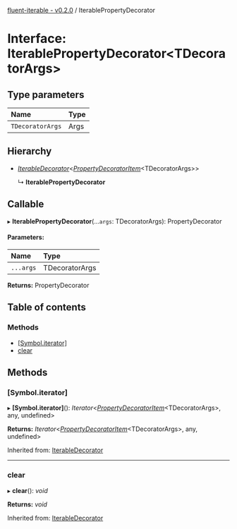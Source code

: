 [fluent-iterable - v0.2.0](../README.md) / IterablePropertyDecorator

# Interface: IterablePropertyDecorator<TDecoratorArgs\>

## Type parameters

Name | Type |
:------ | :------ |
`TDecoratorArgs` | Args |

## Hierarchy

* [*IterableDecorator*](iterabledecorator.md)<[*PropertyDecoratorItem*](propertydecoratoritem.md)<TDecoratorArgs\>\>

  ↳ **IterablePropertyDecorator**

## Callable

▸ **IterablePropertyDecorator**(...`args`: TDecoratorArgs): PropertyDecorator

#### Parameters:

Name | Type |
:------ | :------ |
`...args` | TDecoratorArgs |

**Returns:** PropertyDecorator

## Table of contents

### Methods

- [[Symbol.iterator]](iterablepropertydecorator.md#[symbol.iterator])
- [clear](iterablepropertydecorator.md#clear)

## Methods

### [Symbol.iterator]

▸ **[Symbol.iterator]**(): *Iterator*<[*PropertyDecoratorItem*](propertydecoratoritem.md)<TDecoratorArgs\>, any, undefined\>

**Returns:** *Iterator*<[*PropertyDecoratorItem*](propertydecoratoritem.md)<TDecoratorArgs\>, any, undefined\>

Inherited from: [IterableDecorator](iterabledecorator.md)

___

### clear

▸ **clear**(): *void*

**Returns:** *void*

Inherited from: [IterableDecorator](iterabledecorator.md)
